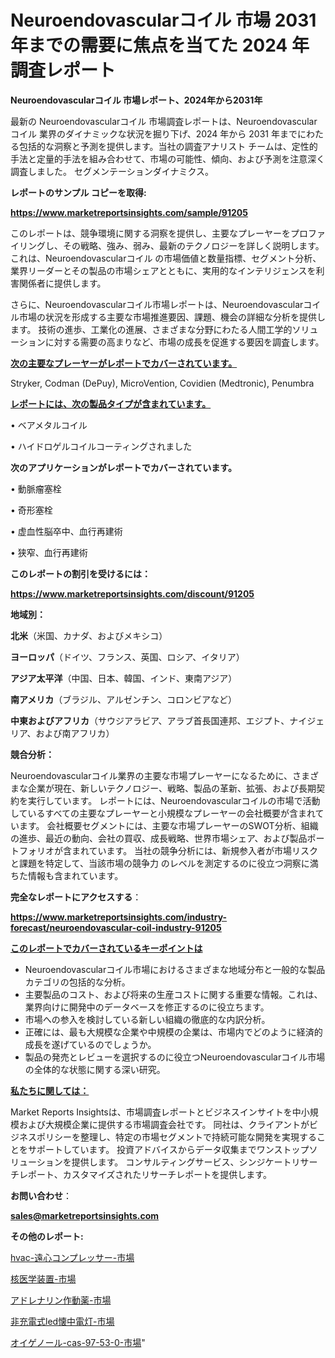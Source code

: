# Neuroendovascularコイル 市場 2031 年までの需要に焦点を当てた 2024 年調査レポート

<strong>Neuroendovascularコイル 市場レポート、2024年から2031年</strong>

最新の Neuroendovascularコイル 市場調査レポートは、Neuroendovascularコイル 業界のダイナミックな状況を掘り下げ、2024 年から 2031 年までにわたる包括的な洞察と予測を提供します。当社の調査アナリスト チームは、定性的手法と定量的手法を組み合わせて、市場の可能性、傾向、および予測を注意深く調査しました。 セグメンテーションダイナミクス。



<strong>レポートのサンプル コピーを取得:</strong> <a href=https://www.marketreportsinsights.com/sample/91205>

<strong><u>https://www.marketreportsinsights.com/sample/91205</u></strong></a>

このレポートは、競争環境に関する洞察を提供し、主要なプレーヤーをプロファイリングし、その戦略、強み、弱み、最新のテクノロジーを詳しく説明します。 これは、Neuroendovascularコイル の市場価値と数量指標、セグメント分析、業界リーダーとその製品の市場シェアとともに、実用的なインテリジェンスを利害関係者に提供します。

さらに、Neuroendovascularコイル市場レポートは、Neuroendovascularコイル市場の状況を形成する主要な市場推進要因、課題、機会の詳細な分析を提供します。 技術の進歩、工業化の進展、さまざまな分野にわたる人間工学的ソリューションに対する需要の高まりなど、市場の成長を促進する要因を調査します。



<strong><u>次の主要なプレーヤーがレポートでカバーされています。</u></strong>

Stryker, Codman (DePuy), MicroVention, Covidien (Medtronic), Penumbra



<strong><u><b>レポートには、次の製品タイプが含まれています。</b></u></strong>

• ベアメタルコイル

• ハイドロゲルコイルコーティングされました



<strong><b>次のアプリケーションがレポートでカバーされています。</b></strong>

• 動脈瘤塞栓

• 奇形塞栓

• 虚血性脳卒中、血行再建術

• 狭窄、血行再建術



<strong><b>このレポートの割引を受けるには：</b></strong><a href=https://www.marketreportsinsights.com/discount/91205>

<strong><u>https://www.marketreportsinsights.com/discount/91205</u></strong></a>



<strong>地域別：</strong>



<strong>北米</strong>（米国、カナダ、およびメキシコ）



<strong>ヨーロッパ</strong>（ドイツ、フランス、英国、ロシア、イタリア）



<strong>アジア太平洋</strong>（中国、日本、韓国、インド、東南アジア）



<strong>南アメリカ</strong>（ブラジル、アルゼンチン、コロンビアなど）



<strong>中東およびアフリカ</strong>（サウジアラビア、アラブ首長国連邦、エジプト、ナイジェリア、および南アフリカ）



<strong>競合分析：</strong>

Neuroendovascularコイル業界の主要な市場プレーヤーになるために、さまざまな企業が現在、新しいテクノロジー、戦略、製品の革新、拡張、および長期契約を実行しています。 レポートには、Neuroendovascularコイルの市場で活動しているすべての主要なプレーヤーと小規模なプレーヤーの会社概要が含まれています。 会社概要セグメントには、主要な市場プレーヤーのSWOT分析、組織の進歩、最近の動向、会社の買収、成長戦略、世界市場シェア、および製品ポートフォリオが含まれています。 当社の競争分析には、新規参入者が市場リスクと課題を特定して、当該市場の競争力 のレベルを測定するのに役立つ洞察に満ちた情報も含まれています。



<strong>完全なレポートにアクセスする</strong>：

<a href=https://www.marketreportsinsights.com/industry-forecast/neuroendovascular-coil-industry-91205>

<strong><u>https://www.marketreportsinsights.com/industry-forecast/neuroendovascular-coil-industry-91205</u></strong></a>



<strong><u><b>このレポートでカバーされているキーポイントは</b></u></strong>
<ul>
  <li>Neuroendovascularコイル市場におけるさまざまな地域分布と一般的な製品カテゴリの包括的な分析。</li>
  <li>主要製品のコスト、および将来の生産コストに関する重要な情報。これは、業界向けに開発中のデータベースを修正するのに役立ちます。</li>
  <li>市場への参入を検討している新しい組織の徹底的な内訳分析。</li>
  <li>正確には、最も大規模な企業や中規模の企業は、市場内でどのように経済的成長を遂げているのでしょうか。</li>
  <li>製品の発売とレビューを選択するのに役立つNeuroendovascularコイル市場の全体的な状態に関する深い研究。</li>
</ul>


<strong><u><b>私たちに関しては：</b></u></strong>

Market Reports Insightsは、市場調査レポートとビジネスインサイトを中小規模および大規模企業に提供する市場調査会社です。 同社は、クライアントがビジネスポリシーを整理し、特定の市場セグメントで持続可能な開発を実現することをサポートしています。 投資アドバイスからデータ収集までワンストップソリューションを提供します。 コンサルティングサービス、シンジケートリサーチレポート、カスタマイズされたリサーチレポートを提供します。



<strong><b>お問い合わせ</b></strong>：

<a href=mailto:sales@marketreportsinsights.com>

<strong><u>sales@marketreportsinsights.com</u></strong></a>



<strong>その他のレポート:</strong>

<a href=https://www.linkedin.com/pulse/hvac-遠心コンプレッサー-市場-2023-競争分析と事業成長-2030-pr-news-hub-dpxif/>hvac-遠心コンプレッサー-市場</a>

<a href=https://www.linkedin.com/pulse/核医学装置-市場-2023-収益と成長ドライバー-2030-pr-news-hub-z6evf/>核医学装置-市場</a>

<a href=https://www.linkedin.com/pulse/アドレナリン作動薬-市場-2023-年のダイナミクスとビジネストレンド-ylvgf/>アドレナリン作動薬-市場</a>

<a href=https://www.linkedin.com/pulse/非充電式led懐中電灯-市場-2023-最新の-cagr-および成長分析-2030-pr-news-hub-j4xcf/>非充電式led懐中電灯-市場</a>

<a href=https://www.linkedin.com/pulse/オイゲノール-cas-97-53-0-市場-2023-最新の-cagr-tlymf/>オイゲノール-cas-97-53-0-市場</a>"
